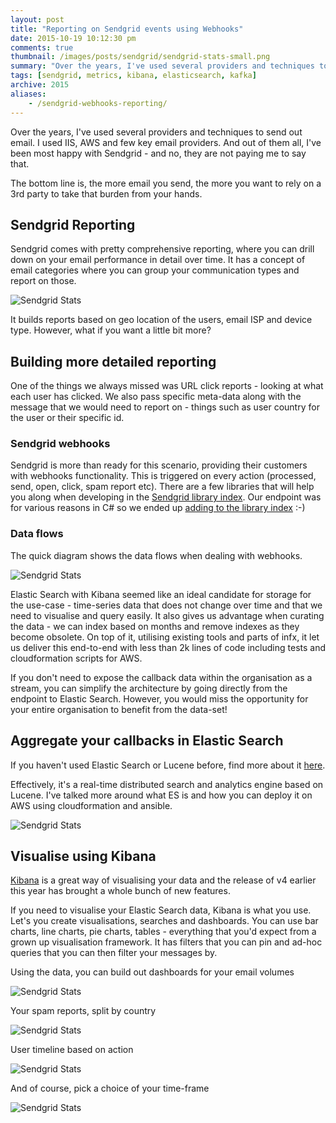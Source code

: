 ```yaml
---
layout: post
title: "Reporting on Sendgrid events using Webhooks"
date: 2015-10-19 10:12:30 pm
comments: true
thumbnail: /images/posts/sendgrid/sendgrid-stats-small.png
summary: "Over the years, I've used several providers and techniques to send out email. I used IIS, AWS and few key email providers. The bottom line is, the more email you send, the more you want to rely on a 3rd party to take that burden from your hands."
tags: [sendgrid, metrics, kibana, elasticsearch, kafka]
archive: 2015
aliases:
    - /sendgrid-webhooks-reporting/
---
```


Over the years, I've used several providers and techniques to send out email. I used IIS, AWS and few key email providers.
And out of them all, I've been most happy with Sendgrid - and no, they are not paying me to say that.

The bottom line is, the more email you send, the more you want to rely on a 3rd party to take that burden from your hands.
<!--more-->


Sendgrid Reporting
-------------------
Sendgrid comes with pretty comprehensive reporting, where you can drill down on your email performance in detail over time.
It has a concept of email categories where you can group your communication types and report on those.

<img alt="Sendgrid Stats" src="/images/posts/sendgrid/sendgrid-stats.png" class="" />

It builds reports based on geo location of the users, email ISP and device type. However, what if you want a little bit more?


Building more detailed reporting
-------------------
One of the things we always missed was URL click reports - looking at what each user has clicked. We also pass specific meta-data along with the message that we would need to report on - things such as user country for the user or their specific id.

### Sendgrid webhooks
Sendgrid is more than ready for this scenario, providing their customers with webhooks functionality. This is triggered on every action (processed, send, open, click, spam report etc).
There are a few libraries that will help you along when developing in the [Sendgrid library index](https://sendgrid.com/docs/Integrate/libraries.html#-Webhook-Libraries).
Our endpoint was for various reasons in C# so we ended up [adding to the library index](https://github.com/mirajavora/sendgrid-webhooks) :-)

### Data flows
The quick diagram shows the data flows when dealing with webhooks.

<img alt="Sendgrid Stats" src="/images/posts/sendgrid/sendgrid-callbacks-architecture.png" class="" />

Elastic Search with Kibana seemed like an ideal candidate for storage for the use-case - time-series data that does not change over time and that we need to visualise and query easily.
It also gives us advantage when curating the data - we can index based on months and remove indexes as they become obsolete. On top of it, utilising existing tools and parts of infx,
it let us deliver this end-to-end with less than 2k lines of code including tests and cloudformation scripts for AWS.

If you don't need to expose the callback data within the organisation as a stream, you can simplify the architecture by going directly from the endpoint to Elastic Search. However, you would
miss the opportunity for your entire organisation to benefit from the data-set!


Aggregate your callbacks in Elastic Search
-------------------
If you haven't used Elastic Search or Lucene before, find more about it [here](https://www.elastic.co/guide/en/elasticsearch/guide/current/getting-started.html).

Effectively, it's a real-time distributed search and analytics engine based on Lucene. I've talked more around what ES is and how you can deploy it on AWS using cloudformation and ansible.

<img alt="Sendgrid Stats" src="/images/posts/sendgrid/elastic-search-kopf.png" class="" />


Visualise using Kibana
-------------------
[Kibana](https://www.elastic.co/products/kibana) is a great way of visualising your data and the release of v4 earlier this year has brought a whole bunch of new features.

If you need to visualise your Elastic Search data, Kibana is what you use. Let's you create visualisations, searches and dashboards.
You can use bar charts, line charts, pie charts, tables - everything that you'd expect from a grown up visualisation framework.
It has filters that you can pin and ad-hoc queries that you can then filter your messages by.

Using the data, you can build out dashboards for your email volumes

<img alt="Sendgrid Stats" src="/images/posts/sendgrid/kibana-report.png" class="" />

Your spam reports, split by country

<img alt="Sendgrid Stats" src="/images/posts/sendgrid/kibana-spam.png" class="" />


User timeline based on action

<img alt="Sendgrid Stats" src="/images/posts/sendgrid/kibana-timeline.png" class="" />

And of course, pick a choice of your time-frame

<img alt="Sendgrid Stats" src="/images/posts/sendgrid/kibana-time.png" class="" />